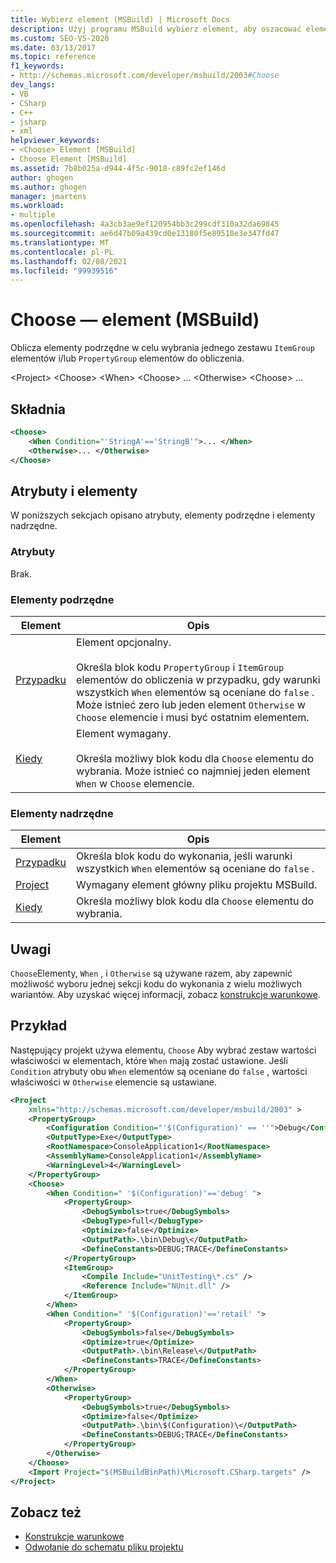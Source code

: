 ```yaml
---
title: Wybierz element (MSBuild) | Microsoft Docs
description: Użyj programu MSBuild wybierz element, aby oszacować elementy podrzędne, i wybierz jeden zestaw elementów Item lub Property do obliczenia.
ms.custom: SEO-VS-2020
ms.date: 03/13/2017
ms.topic: reference
f1_keywords:
- http://schemas.microsoft.com/developer/msbuild/2003#Choose
dev_langs:
- VB
- CSharp
- C++
- jsharp
- xml
helpviewer_keywords:
- <Choose> Element [MSBuild]
- Choose Element [MSBuild]
ms.assetid: 7b8b025a-d944-4f5c-9018-c89fc2ef146d
author: ghogen
ms.author: ghogen
manager: jmartens
ms.workload:
- multiple
ms.openlocfilehash: 4a3cb3ae9ef120954bb3c299cdf310a32da69845
ms.sourcegitcommit: ae6d47b09a439cd0e13180f5e89510e3e347fd47
ms.translationtype: MT
ms.contentlocale: pl-PL
ms.lasthandoff: 02/08/2021
ms.locfileid: "99939516"
---
```

# <a name="choose-element-msbuild"></a>Choose — element (MSBuild)

Oblicza elementy podrzędne w celu wybrania jednego zestawu `ItemGroup` elementów i/lub `PropertyGroup` elementów do obliczenia.

 \<Project> \<Choose>
 \<When>
 \<Choose>
... \<Otherwise>
 \<Choose>
...

## <a name="syntax"></a>Składnia

```xml
<Choose>
    <When Condition="'StringA'=='StringB'">... </When>
    <Otherwise>... </Otherwise>
</Choose>
```

## <a name="attributes-and-elements"></a>Atrybuty i elementy

 W poniższych sekcjach opisano atrybuty, elementy podrzędne i elementy nadrzędne.

### <a name="attributes"></a>Atrybuty

 Brak.

### <a name="child-elements"></a>Elementy podrzędne

|Element|Opis|
|-------------|-----------------|
|[Przypadku](../msbuild/otherwise-element-msbuild.md)|Element opcjonalny.<br /><br /> Określa blok kodu `PropertyGroup` i `ItemGroup` elementów do obliczenia w przypadku, gdy warunki wszystkich `When` elementów są oceniane do `false` . Może istnieć zero lub jeden element `Otherwise` w `Choose` elemencie i musi być ostatnim elementem.|
|[Kiedy](../msbuild/when-element-msbuild.md)|Element wymagany.<br /><br /> Określa możliwy blok kodu dla `Choose` elementu do wybrania. Może istnieć co najmniej jeden element `When` w `Choose` elemencie.|

### <a name="parent-elements"></a>Elementy nadrzędne

| Element | Opis |
| - | - |
| [Przypadku](../msbuild/otherwise-element-msbuild.md) | Określa blok kodu do wykonania, jeśli warunki wszystkich `When` elementów są oceniane do `false` . |
| [Project](../msbuild/project-element-msbuild.md) | Wymagany element główny pliku projektu MSBuild. |
| [Kiedy](../msbuild/when-element-msbuild.md) | Określa możliwy blok kodu dla `Choose` elementu do wybrania. |

## <a name="remarks"></a>Uwagi

 `Choose`Elementy, `When` , i `Otherwise` są używane razem, aby zapewnić możliwość wyboru jednej sekcji kodu do wykonania z wielu możliwych wariantów. Aby uzyskać więcej informacji, zobacz [konstrukcje warunkowe](../msbuild/msbuild-conditional-constructs.md).

## <a name="example"></a>Przykład

 Następujący projekt używa elementu, `Choose` Aby wybrać zestaw wartości właściwości w elementach, które `When` mają zostać ustawione. Jeśli `Condition` atrybuty obu `When` elementów są oceniane do `false` , wartości właściwości w `Otherwise` elemencie są ustawiane.

```xml
<Project
    xmlns="http://schemas.microsoft.com/developer/msbuild/2003" >
    <PropertyGroup>
        <Configuration Condition="'$(Configuration)' == ''">Debug</Configuration>
        <OutputType>Exe</OutputType>
        <RootNamespace>ConsoleApplication1</RootNamespace>
        <AssemblyName>ConsoleApplication1</AssemblyName>
        <WarningLevel>4</WarningLevel>
    </PropertyGroup>
    <Choose>
        <When Condition=" '$(Configuration)'=='debug' ">
            <PropertyGroup>
                <DebugSymbols>true</DebugSymbols>
                <DebugType>full</DebugType>
                <Optimize>false</Optimize>
                <OutputPath>.\bin\Debug\</OutputPath>
                <DefineConstants>DEBUG;TRACE</DefineConstants>
            </PropertyGroup>
            <ItemGroup>
                <Compile Include="UnitTesting\*.cs" />
                <Reference Include="NUnit.dll" />
            </ItemGroup>
        </When>
        <When Condition=" '$(Configuration)'=='retail' ">
            <PropertyGroup>
                <DebugSymbols>false</DebugSymbols>
                <Optimize>true</Optimize>
                <OutputPath>.\bin\Release\</OutputPath>
                <DefineConstants>TRACE</DefineConstants>
            </PropertyGroup>
        </When>
        <Otherwise>
            <PropertyGroup>
                <DebugSymbols>true</DebugSymbols>
                <Optimize>false</Optimize>
                <OutputPath>.\bin\$(Configuration)\</OutputPath>
                <DefineConstants>DEBUG;TRACE</DefineConstants>
            </PropertyGroup>
        </Otherwise>
    </Choose>
    <Import Project="$(MSBuildBinPath)\Microsoft.CSharp.targets" />
</Project>
```

## <a name="see-also"></a>Zobacz też

- [Konstrukcje warunkowe](../msbuild/msbuild-conditional-constructs.md)
- [Odwołanie do schematu pliku projektu](../msbuild/msbuild-project-file-schema-reference.md)
